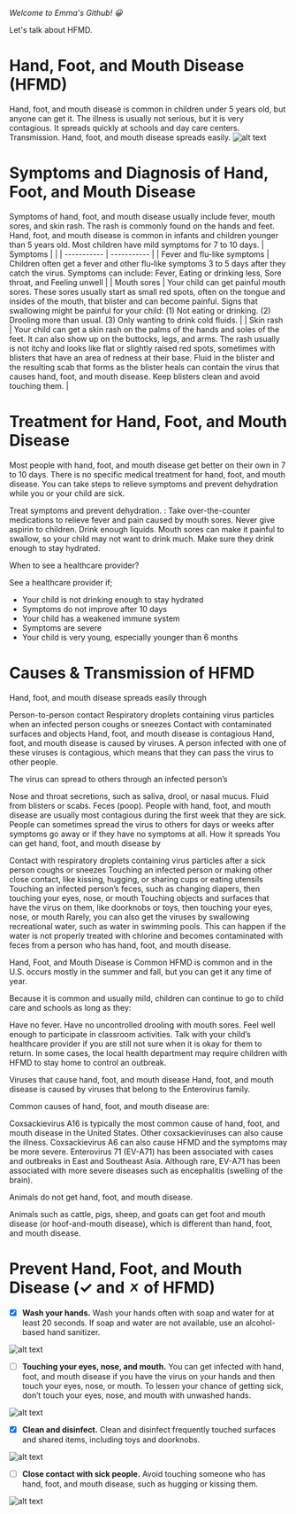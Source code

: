*Welcome to Emma's Github! 😀*

Let's talk about HFMD.
# Hand, Foot, and Mouth Disease (HFMD)
Hand, foot, and mouth disease is common in children under 5 years old, but anyone can get it. The illness is usually not serious, but it is very contagious. It spreads quickly at schools and day care centers. Transmission. Hand, foot, and mouth disease spreads easily.
![alt text](https://gleneagles.com.my/images/default-source/articles/1.jpg?Status=Master&sfvrsn=4cc1a4c9_1)
# Symptoms and Diagnosis of Hand, Foot, and Mouth Disease
Symptoms of hand, foot, and mouth disease usually include fever, mouth sores, and skin rash. The rash is commonly found on the hands and feet. Hand, foot, and mouth disease is common in infants and children younger than 5 years old. Most children have mild symptoms for 7 to 10 days.
| Symptoms |  |
| ----------- | ----------- |
| Fever and flu-like symptoms | Children often get a fever and other flu-like symptoms 3 to 5 days after they catch the virus. Symptoms can include: Fever, Eating or drinking less, Sore throat, and Feeling unwell |
| Mouth sores | Your child can get painful mouth sores. These sores usually start as small red spots, often on the tongue and insides of the mouth, that blister and can become painful. Signs that swallowing might be painful for your child: (1) Not eating or drinking. (2) Drooling more than usual. (3) Only wanting to drink cold fluids. |
| Skin rash | Your child can get a skin rash on the palms of the hands and soles of the feet. It can also show up on the buttocks, legs, and arms. The rash usually is not itchy and looks like flat or slightly raised red spots, sometimes with blisters that have an area of redness at their base. Fluid in the blister and the resulting scab that forms as the blister heals can contain the virus that causes hand, foot, and mouth disease. Keep blisters clean and avoid touching them. |

# Treatment for Hand, Foot, and Mouth Disease

Most people with hand, foot, and mouth disease get better on their own in 7 to 10 days. There is no specific medical treatment for hand, foot, and mouth disease. You can take steps to relieve symptoms and prevent dehydration while you or your child are sick. 

Treat symptoms and prevent dehydration.
: Take over-the-counter medications to relieve fever and pain caused by mouth sores. Never give aspirin to children. Drink enough liquids. Mouth sores can make it painful to swallow, so your child may not want to drink much. Make sure they drink enough to stay hydrated.

When to see a healthcare provider?

See a healthcare provider if;
- Your child is not drinking enough to stay hydrated
- Symptoms do not improve after 10 days
- Your child has a weakened immune system
- Symptoms are severe
- Your child is very young, especially younger than 6 months

# Causes & Transmission of HFMD
Hand, foot, and mouth disease spreads easily through

Person-to-person contact
Respiratory droplets containing virus particles when an infected person coughs or sneezes
Contact with contaminated surfaces and objects
Hand, foot, and mouth disease is contagious
Hand, foot, and mouth disease is caused by viruses. A person infected with one of these viruses is contagious, which means that they can pass the virus to other people.

The virus can spread to others through an infected person’s

Nose and throat secretions, such as saliva, drool, or nasal mucus.
Fluid from blisters or scabs.
Feces (poop).
People with hand, foot, and mouth disease are usually most contagious during the first week that they are sick. People can sometimes spread the virus to others for days or weeks after symptoms go away or if they have no symptoms at all.
How it spreads
You can get hand, foot, and mouth disease by

Contact with respiratory droplets containing virus particles after a sick person coughs or sneezes
Touching an infected person or making other close contact, like kissing, hugging, or sharing cups or eating utensils
Touching an infected person’s feces, such as changing diapers, then touching your eyes, nose, or mouth
Touching objects and surfaces that have the virus on them, like doorknobs or toys, then touching your eyes, nose, or mouth
Rarely, you can also get the viruses by swallowing recreational water, such as water in swimming pools. This can happen if the water is not properly treated with chlorine and becomes contaminated with feces from a person who has hand, foot, and mouth disease.

Hand, Foot, and Mouth Disease is Common
HFMD is common and in the U.S. occurs mostly in the summer and fall, but you can get it any time of year.

Because it is common and usually mild, children can continue to go to child care and schools as long as they:

Have no fever.
Have no uncontrolled drooling with mouth sores.
Feel well enough to participate in classroom activities.
Talk with your child’s healthcare provider if you are still not sure when it is okay for them to return. In some cases, the local health department may require children with HFMD to stay home to control an outbreak.

Viruses that cause hand, foot, and mouth disease
Hand, foot, and mouth disease is caused by viruses that belong to the Enterovirus family.

Common causes of hand, foot, and mouth disease are:

Coxsackievirus A16 is typically the most common cause of hand, foot, and mouth disease in the United States. Other coxsackieviruses can also cause the illness.
Coxsackievirus A6 can also cause HFMD and the symptoms may be more severe.
Enterovirus 71 (EV-A71) has been associated with cases and outbreaks in East and Southeast Asia. Although rare, EV-A71 has been associated with more severe diseases such as encephalitis (swelling of the brain).

Animals do not get hand, foot, and mouth disease.

Animals such as cattle, pigs, sheep, and goats can get foot and mouth disease (or hoof-and-mouth disease), which is different than hand, foot, and mouth disease.

# Prevent Hand, Foot, and Mouth Disease (✓ and 🗴 of HFMD)

- [x] **Wash your hands.**
Wash your hands often with soap and water for at least 20 seconds. If soap and water are not available, use an alcohol-based hand sanitizer.

![alt text](https://www.cdc.gov/hand-foot-mouth/images/family-washing-hands.jpg?_=37572)

- [ ] **Touching your eyes, nose, and mouth.**
You can get infected with hand, foot, and mouth disease if you have the virus on your hands and then touch your eyes, nose, or mouth. To lessen your chance of getting sick, don’t touch your eyes, nose, and mouth with unwashed hands.

![alt text](https://www.cdc.gov/hand-foot-mouth/images/child-rubbing-eye.jpg?_=97428)

- [x] **Clean and disinfect.**
Clean and disinfect frequently touched surfaces and shared items, including toys and doorknobs.

![alt text](https://www.cdc.gov/hand-foot-mouth/images/father-son-cleaning.jpg?_=97428)

- [ ] **Close contact with sick people.**
Avoid touching someone who has hand, foot, and mouth disease, such as hugging or kissing them.

![alt text](https://www.cdc.gov/hand-foot-mouth/images/mother-sick-daughter.jpg?_=97425)

